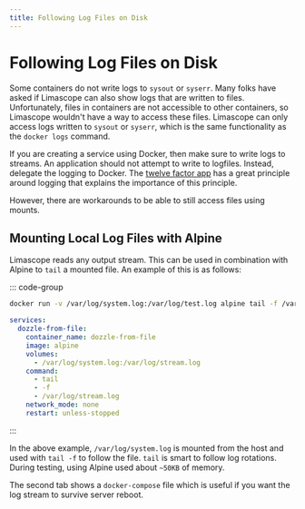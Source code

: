 ```yaml
---
title: Following Log Files on Disk
---
```


# Following Log Files on Disk

Some containers do not write logs to `sysout` or `syserr`. Many folks have asked if Limascope can also show logs that are written to files. Unfortunately, files in containers are not accessible to other containers, so Limascope wouldn't have a way to access these files. Limascope can only access logs written to `sysout` or `syserr`, which is the same functionality as the `docker logs` command.

If you are creating a service using Docker, then make sure to write logs to streams. An application should not attempt to write to logfiles. Instead, delegate the logging to Docker. The [twelve factor app](https://12factor.net/logs) has a great principle around logging that explains the importance of this principle.

However, there are workarounds to be able to still access files using mounts.

## Mounting Local Log Files with Alpine

Limascope reads any output stream. This can be used in combination with Alpine to `tail` a mounted file. An example of this is as follows:

::: code-group

```sh
docker run -v /var/log/system.log:/var/log/test.log alpine tail -f /var/log/test.log
```

```yaml [docker-compose.yml]
services:
  dozzle-from-file:
    container_name: dozzle-from-file
    image: alpine
    volumes:
      - /var/log/system.log:/var/log/stream.log
    command:
      - tail
      - -f
      - /var/log/stream.log
    network_mode: none
    restart: unless-stopped
```

:::

In the above example, `/var/log/system.log` is mounted from the host and used with `tail -f` to follow the file. `tail` is smart to follow log rotations. During testing, using Alpine used about `~50KB` of memory.

The second tab shows a `docker-compose` file which is useful if you want the log stream to survive server reboot.
